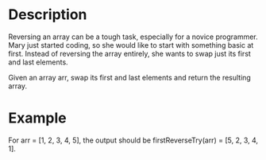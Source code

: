 # Description

Reversing an array can be a tough task, especially for a novice programmer. Mary just started coding, so she would like to start with something basic at first. Instead of reversing the array entirely, she wants to swap just its first and last elements.

Given an array arr, swap its first and last elements and return the resulting array.

# Example

For arr = [1, 2, 3, 4, 5], the output should be
firstReverseTry(arr) = [5, 2, 3, 4, 1].